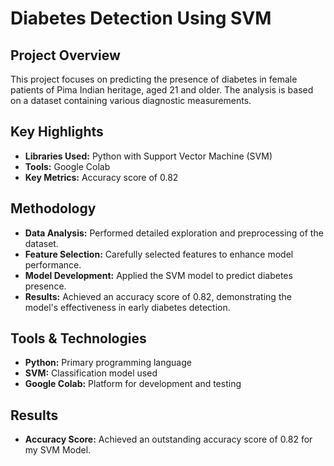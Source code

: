 # Diabetes Detection Using SVM

## Project Overview
This project focuses on predicting the presence of diabetes in female patients of Pima Indian heritage, aged 21 and older. The analysis is based on a dataset containing various diagnostic measurements.

## Key Highlights
- **Libraries Used:** Python with Support Vector Machine (SVM)
- **Tools:** Google Colab
- **Key Metrics:** Accuracy score of 0.82

## Methodology
- **Data Analysis:** Performed detailed exploration and preprocessing of the dataset.
- **Feature Selection:** Carefully selected features to enhance model performance.
- **Model Development:** Applied the SVM model to predict diabetes presence.
- **Results:** Achieved an accuracy score of 0.82, demonstrating the model's effectiveness in early diabetes detection.

## Tools & Technologies
- **Python:** Primary programming language
- **SVM:** Classification model used
- **Google Colab:** Platform for development and testing

## Results
- **Accuracy Score:** Achieved an outstanding accuracy score of 0.82 for my SVM Model.

